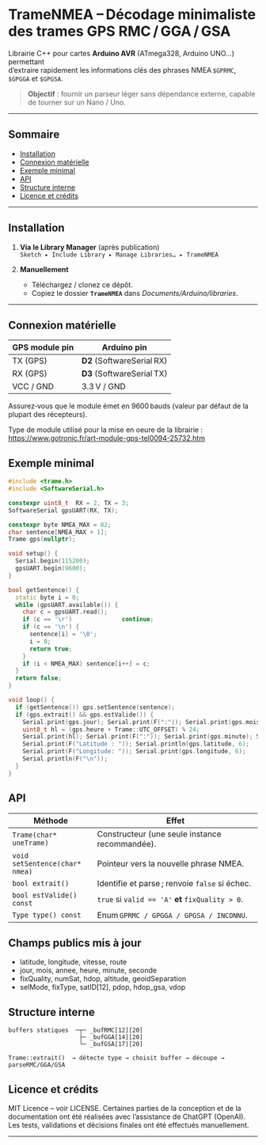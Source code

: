 # TrameNMEA – Décodage minimaliste des trames GPS RMC / GGA / GSA

Librairie C++ pour cartes **Arduino AVR** (ATmega328, Arduino UNO…) permettant  
d’extraire rapidement les informations clés des phrases NMEA `$GPRMC`,
`$GPGGA` et `$GPGSA`.

> **Objectif** : fournir un parseur léger 
> sans dépendance externe, capable de tourner sur un Nano / Uno.

---

## Sommaire
- [Installation](#installation)
- [Connexion matérielle](#connexion-matérielle)
- [Exemple minimal](#exemple-minimal)
- [API](#api)
- [Structure interne](#structure-interne)
- [Licence et crédits](#licence-et-crédits)

---

## Installation

1. **Via le Library Manager**  (après publication)  
   `Sketch ▸ Include Library ▸ Manage Libraries… ▸ TrameNMEA`

2. **Manuellement**  
   - Téléchargez / clonez ce dépôt.  
   - Copiez le dossier **`TrameNMEA`** dans *Documents/Arduino/libraries*.

---

## Connexion matérielle

| GPS module pin | Arduino pin |
|----------------|------------|
| TX (GPS)       | **D2** (SoftwareSerial RX) |
| RX (GPS)       | **D3** (SoftwareSerial TX) |
| VCC / GND      | 3.3 V / GND |

Assurez‑vous que le module émet en 9600 bauds (valeur par défaut de la plupart
des récepteurs).

Type de module utilisé pour la mise en oeure de la librairie :
https://www.gotronic.fr/art-module-gps-tel0094-25732.htm

## Exemple minimal
```cpp
#include <trame.h>
#include <SoftwareSerial.h>

constexpr uint8_t  RX = 2, TX = 3;
SoftwareSerial gpsUART(RX, TX);

constexpr byte NMEA_MAX = 82;
char sentence[NMEA_MAX + 1];
Trame gps(nullptr);

void setup() {
  Serial.begin(115200);
  gpsUART.begin(9600);
}

bool getSentence() {
  static byte i = 0;
  while (gpsUART.available()) {
    char c = gpsUART.read();
    if (c == '\r')              continue;
    if (c == '\n') {
      sentence[i] = '\0';
      i = 0;
      return true;
    }
    if (i < NMEA_MAX) sentence[i++] = c;
  }
  return false;
}

void loop() {
  if (getSentence()) gps.setSentence(sentence);
  if (gps.extrait() && gps.estValide()) {
    Serial.print(gps.jour); Serial.print(F(":")); Serial.print(gps.mois); Serial.print(F(":")); Serial.println(2000 + gps.annee);
    uint8_t hl = (gps.heure + Trame::UTC_OFFSET) % 24;
    Serial.print(hl); Serial.print(F(":")); Serial.print(gps.minute); Serial.print(F(":")); Serial.println(gps.seconde);
    Serial.print(F("Latitude : ")); Serial.println(gps.latitude, 6);
    Serial.print(F("Longitude: ")); Serial.print(gps.longitude, 6);
    Serial.println(F("\n"));
  }
}
```
## API

| Méthode                       | Effet                                                     |
| -----------------------------  | -------------------------------------------------------- |
| `Trame(char* uneTrame)`        | Constructeur (une seule instance recommandée).           |
| `void setSentence(char* nmea)` | Pointeur vers la nouvelle phrase NMEA.                   |
| `bool extrait()`               | Identifie et parse ; renvoie `false` si échec.           |
| `bool estValide() const`       | `true` si `valid == 'A'` **et** `fixQuality > 0`.        |
| `Type type() const`            | Enum `GPRMC / GPGGA / GPGSA / INCONNU`.                  |


## Champs publics mis à jour

- latitude, longitude, vitesse, route
- jour, mois, annee, heure, minute, seconde
- fixQuality, numSat, hdop, altitude, geoidSeparation
- selMode, fixType, satID[12], pdop, hdop_gsa, vdop

## Structure interne
```text
buffers statiques  ─┬─ _bufRMC[12][20]
                    ├─ _bufGGA[14][20]
                    └─ _bufGSA[17][20]

Trame::extrait()  → détecte type → choisit buffer → découpe → parseRMC/GGA/GSA
```


## Licence et crédits
MIT Licence – voir LICENSE.
Certaines parties de la conception et de la documentation ont été réalisées
avec l’assistance de ChatGPT (OpenAI).
Les tests, validations et décisions finales ont été effectués manuellement.


---


